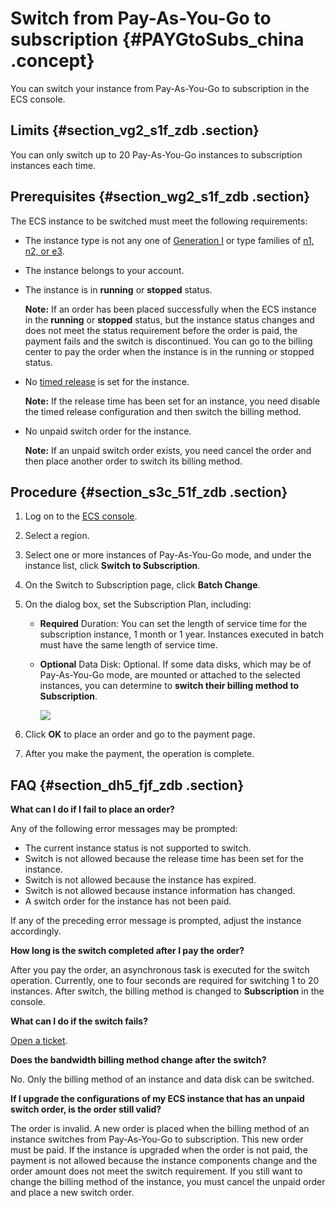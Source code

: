 # Switch from Pay-As-You-Go to subscription {#PAYGtoSubs_china .concept}

You can switch your instance from Pay-As-You-Go to subscription in the ECS console.

## Limits {#section_vg2_s1f_zdb .section}

You can only switch up to 20 Pay-As-You-Go instances to subscription instances each time.

## Prerequisites {#section_wg2_s1f_zdb .section}

The ECS instance to be switched must meet the following requirements:

-   The instance type is not any one of [Generation I](https://www.alibabacloud.com/help/zh/doc-detail/55263.htm) or type families of [n1, n2, or e3](https://www.alibabacloud.com/help/zh/doc-detail/25378.htm#previousgeneration).

-   The instance belongs to your account.

-   The instance is in **running** or **stopped** status.

    **Note:** If an order has been placed successfully when the ECS instance in the **running** or **stopped** status, but the instance status changes and does not meet the status requirement before the order is paid, the payment fails and the switch is discontinued. You can go to the billing center to pay the order when the instance is in the running or stopped status.

-   No [timed release](https://www.alibabacloud.com/help/zh/doc-detail/25442.htm) is set for the instance.

    **Note:** If the release time has been set for an instance, you need disable the timed release configuration and then switch the billing method.

-   No unpaid switch order for the instance.

    **Note:** If an unpaid switch order exists, you need cancel the order and then place another order to switch its billing method.


## Procedure {#section_s3c_51f_zdb .section}

1.  Log on to the [ECS console](https://ecs.console.aliyun.com/).
2.  Select a region.
3.  Select one or more instances of Pay-As-You-Go mode, and under the instance list, click **Switch to Subscription**.
4.  On the Switch to Subscription page, click **Batch Change**.
5.  On the dialog box, set the Subscription Plan, including:
    -   **Required** Duration: You can set the length of service time for the subscription instance, 1 month or 1 year. Instances executed in batch must have the same length of service time.
    -   **Optional** Data Disk: Optional. If some data disks, which may be of Pay-As-You-Go mode, are mounted or attached to the selected instances, you can determine to **switch their billing method to Subscription**.

        ![](images/5592_en-US.png)

6.  Click **OK** to place an order and go to the payment page.
7.  After you make the payment, the operation is complete.

## FAQ {#section_dh5_fjf_zdb .section}

**What can I do if I fail to place an order?**

Any of the following error messages may be prompted:

-   The current instance status is not supported to switch.
-   Switch is not allowed because the release time has been set for the instance.
-   Switch is not allowed because the instance has expired.
-   Switch is not allowed because instance information has changed.
-   A switch order for the instance has not been paid.

If any of the preceding error message is prompted, adjust the instance accordingly.

**How long is the switch completed after I pay the order?**

After you pay the order, an asynchronous task is executed for the switch operation. Currently, one to four seconds are required for switching 1 to 20 instances. After switch, the billing method is changed to **Subscription** in the console.

**What can I do if the switch fails?**

[Open a ticket](https://workorder-intl.console.aliyun.com/#/ticket/createIndex).

**Does the bandwidth billing method change after the switch?**

No. Only the billing method of an instance and data disk can be switched.

**If I upgrade the configurations of my ECS instance that has an unpaid switch order, is the order still valid?**

The order is invalid. A new order is placed when the billing method of an instance switches from Pay-As-You-Go to subscription. This new order must be paid. If the instance is upgraded when the order is not paid, the payment is not allowed because the instance components change and the order amount does not meet the switch requirement. If you still want to change the billing method of the instance, you must cancel the unpaid order and place a new switch order.


